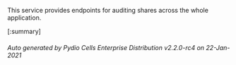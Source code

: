 






This service provides endpoints for auditing shares across the whole application.

[:summary]

###### Auto generated by Pydio Cells Enterprise Distribution v2.2.0-rc4 on 22-Jan-2021
